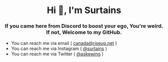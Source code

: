 <h1 align="center">Hi 👋, I'm Surtains</h1>
<h3 align="center">If you came here from Discord to boost your ego, You're weird. If not, Welcome to my GitHub.</h3>

- You can reach me via email ( canada@riseup.net )
- You can reach me via Instagram ( <a href="https://instagram.com/surtains" rel="noreferrer noopener" target="_blank">@surtains</a> )
- You can reach me via Twitter ( <a href="https://twitter.com/askewing" rel="noreferrer noopener" target="_blank">@askewing</a> )
